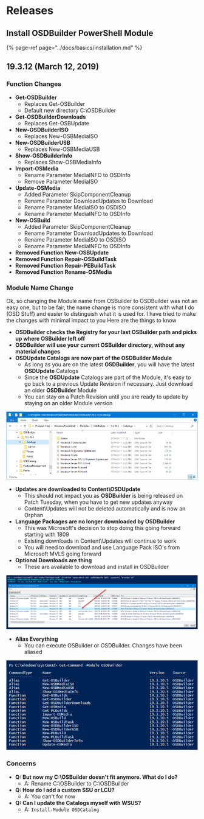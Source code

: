 # Releases

## Install OSDBuilder PowerShell Module

{% page-ref page="../docs/basics/installation.md" %}

## 19.3.12 \(March 12, 2019\)

### Function Changes

* **Get-OSDBuilder**
  * Replaces Get-OSBuilder
  * Default new directory C:\OSDBuilder
* **Get-OSDBuilderDownloads**
  * Replaces Get-OSBUpdate
* **New-OSDBuilderISO**
  * Replaces New-OSBMediaISO
* **New-OSDBuilderUSB**
  * Replaces New-OSBMediaUSB
* **Show-OSDBuilderInfo**
  * Replaces Show-OSBMediaInfo
* **Import-OSMedia**
  * Rename Parameter MediaINFO to OSDInfo
  * Remove Parameter MediaISO
* **Update-OSMedia**
  * Added Parameter SkipComponentCleanup
  * Rename Parameter DownloadUpdates to Download
  * Rename Parameter MediaISO to OSDISO
  * Rename Parameter MediaINFO to OSDInfo
* **New-OSBuild**
  * Added Parameter SkipComponentCleanup
  * Rename Parameter DownloadUpdates to Download
  * Rename Parameter MediaISO to OSDISO
  * Rename Parameter MediaINFO to OSDInfo
* **Removed Function New-OSBUpdate**
* **Removed Function Repair-OSBuildTask**
* **Removed Function Repair-PEBuildTask**
* **Removed Function Rename-OSMedia**

### Module Name Change

Ok, so changing the Module name from OSBuilder to OSDBuilder was not an easy one, but to be fair, the name change is more consistent with what I do \(OSD Stuff\) and easier to distinguish what it is used for.  I have tried to make the changes with minimal impact to you  Here are the things to know

* **OSDBuilder checks the Registry for your last OSBuilder path and picks up where OSBuilder left off**
* **OSDBuilder will use your current OSBuilder directory, without any material changes**
* **OSDUpdate Catalogs are now part of the OSDBuilder Module**
  * As long as you are on the latest **OSDBuilder**, you will have the latest **OSDUpdate** Catalogs
  * Since the **OSDUpdate** Catalogs are part of the Module, it's easy to go back to a previous Update Revision if necessary.  Just download an older **OSDBuilder** Module
  * You can stay on a Patch Revision until you are ready to update by staying on an older Module version

![](../../.gitbook/assets/image%20%2824%29.png)

* **Updates are downloaded to Content\OSDUpdate**
  * This should not impact you as **OSDBuilder** is being released on Patch Tuesday, when you have to get new updates anyway
  * Content\Updates will not be deleted automatically and is now an Orphan
* **Language Packages are no longer downloaded by OSDBuilder**
  * This was Microsoft's decision to stop doing this going forward starting with 1809
  * Existing downloads in Content\Updates will continue to work
  * You will need to download and use Language Pack ISO's from Microsoft MVLS going forward
* **Optional Downloads are thing**
  * These are available to download and install in OSDBuilder

![](../../.gitbook/assets/image%20%2852%29.png)

* **Alias Everything**
  * You can execute OSBuilder or OSDBuilder.  Changes have been aliased

![](../../.gitbook/assets/image%20%282%29.png)

### Concerns

* **Q: But now my C:\OSBuilder doesn't fit anymore.  What do I do?**
  * A: Rename C:\OSBuilder to C:\OSDBuilder
* **Q: How do I add a custom SSU or LCU?**
  * A: You can't for now
* **Q: Can I update the Catalogs myself with WSUS?**
  * A: `Install-Module OSDCatalog`

